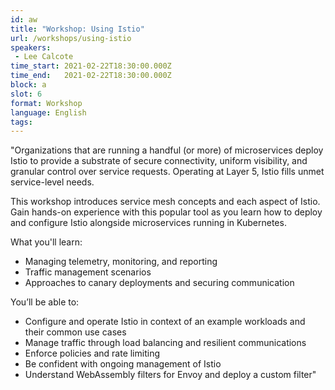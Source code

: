 ```yaml
---
id: aw
title: "Workshop: Using Istio"
url: /workshops/using-istio
speakers:
 - Lee Calcote
time_start: 2021-02-22T18:30:00.000Z
time_end:   2021-02-22T18:30:00.000Z
block: a
slot: 6
format: Workshop
language: English
tags:
---
```


"Organizations that are running a handful (or more) of microservices deploy Istio to provide a substrate of secure connectivity, uniform visibility, and granular control over service requests. Operating at Layer 5, Istio fills unmet service-level needs.

This workshop introduces service mesh concepts and each aspect of Istio. Gain hands-on experience with this popular tool as you learn how to deploy and configure Istio alongside microservices running in Kubernetes.

What you'll learn:

- Managing telemetry, monitoring, and reporting
- Traffic management scenarios
- Approaches to canary deployments and securing communication

You’ll be able to:

- Configure and operate Istio in context of an example workloads and their common use cases
- Manage traffic through load balancing and resilient communications
- Enforce policies and rate limiting
- Be confident with ongoing management of Istio
- Understand WebAssembly filters for Envoy and deploy a custom filter"

